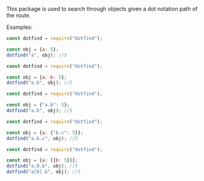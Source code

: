 This package is used to search through objects given a dot notation path of the route.

Examples:
```js
const dotfind = require("dotfind");

const obj = {a: 5};
dotfind("a", obj); //5
```

```js
const dotfind = require("dotfind");

const obj = {a: b: 5};
dotfind("a.b", obj); //5
```

```js
const dotfind = require("dotfind");

const obj = {"a.b": 5};
dotfind("a.b", obj); //5
```

```js
const dotfind = require("dotfind");

const obj = {a: {"b.c": 5}};
dotfind("a.b.c", obj); //5
```

```js
const dotfind = require("dotfind");

const obj = {a: [{b: 5}]};
dotfind("a.0.b", obj); //5
dotfind("a[0].b", obj); //5
```
